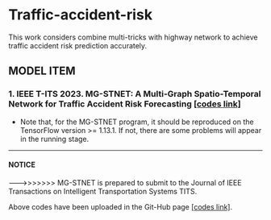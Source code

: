 # Traffic-accident-risk
This work considers combine multi-tricks with highway network to achieve traffic accident risk prediction accurately.  

## MODEL ITEM
### 1. IEEE T-ITS 2023. MG-STNET: A Multi-Graph Spatio-Temporal Network for Traffic Accident Risk Forecasting [[codes link]](https://github.com/zouguojian/Traffic-flow-prediction/MG-STNET)  
* Note that, for the MG-STNET program, it should be reproduced on the TensorFlow version >= 1.13.1. 
If not, there are some problems will appear in the running stage.
---

#### NOTICE   
--->>>>>>> MG-STNET is prepared to submit to the Journal of IEEE Transactions on Intelligent Transportation Systems TITS.     

Above codes have been uploaded in the Git-Hub page [[codes link]](https://github.com/zouguojian/Traffic-accident-risk).  